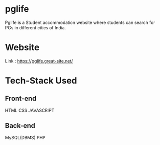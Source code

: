 # pglife
Pglife is a Student accommodation website where students can search for PGs in different cities of India.

# Website
Link : https://pglife.great-site.net/

# Tech-Stack Used
## Front-end 
HTML
CSS
JAVASCRIPT

## Back-end
MySQL(DBMS)
PHP
